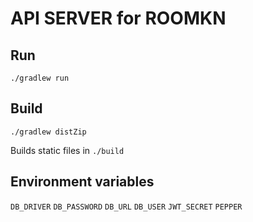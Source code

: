 # API SERVER for ROOMKN

## Run

`./gradlew run`

## Build

`./gradlew distZip`

Builds static files in `./build`

## Environment variables

`DB_DRIVER`
`DB_PASSWORD`
`DB_URL`
`DB_USER`
`JWT_SECRET`
`PEPPER`

